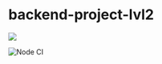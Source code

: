 # backend-project-lvl2
<a href="https://codeclimate.com/github/KirilDz/backend-project-lvl2/maintainability"><img src="https://api.codeclimate.com/v1/badges/96076a8e248fa718f62f/maintainability" /></a>

![Node CI](https://github.com/KirilDz/backend-project-lvl2/workflows/Node%20CI/badge.svg)
